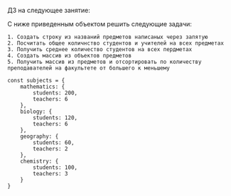 ДЗ на следующее занятие:

С ниже приведенным объектом решить следующие задачи:

    1. Создать строку из названий предметов написаных через запятую
    2. Посчитать общее количнство студентов и учителей на всех предметах
    3. Получить среднее количество студентов на всех пердметах
    4. Создать массив из объектов предметов
    5. Получить массив из предметов и отсортировать по количеству преподавателей на факультете от большего к меньшему

    const subjects = {
        mathematics: {
            students: 200,
            teachers: 6
        },
        biology: {
            students: 120,
            teachers: 6
        },
        geography: {
            students: 60,
            teachers: 2
        },
        chemistry: {
            students: 100,
            teachers: 3
        }
    }
